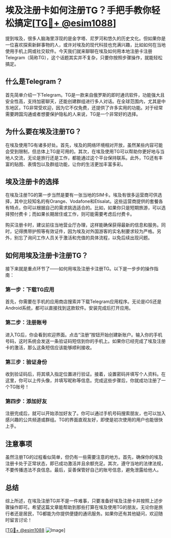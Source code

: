 # 埃及注册卡如何注册TG？手把手教你轻松搞定[[TG💪+ @esim1088](https://t.me/s/esim1088)]

提到埃及，很多人脑海里浮现的是金字塔、尼罗河和悠久的历史文化。但如果你是一位喜欢探索新鲜事物的人，或许对埃及的现代科技也充满兴趣，比如如何在当地使用手机上网或社交软件。今天我们就来聊聊在埃及如何用本地注册卡注册Telegram（简称TG），这个话题其实并不复杂，只要你按照步骤操作，就能轻松搞定。

## 什么是Telegram？

首先简单介绍一下Telegram。TG是一款来自俄罗斯的即时通讯软件，功能强大且安全性高，支持加密聊天，还能创建群组进行多人对话。在全球范围内，尤其是中东地区，TG非常受欢迎，因为它不仅免费，还提供了许多实用的功能。对于经常需要跨国沟通或者想要保护隐私的人来说，TG是一个非常好的选择。

## 为什么要在埃及注册TG？

在埃及使用TG有诸多好处。首先，埃及的网络环境相对开放，虽然某些内容可能会受到限制，但总体上TG是可用的。其次，在埃及使用TG可以帮助你更好地与当地人交流，无论是旅行还是工作，都能通过这个平台保持联系。此外，TG还有丰富的贴图、表情包以及群组功能，让你的生活更加丰富多彩。

## 埃及注册卡的选择

在埃及注册TG的第一步当然是要有一张当地的SIM卡。埃及有很多运营商可供选择，其中比较知名的有Orange、Vodafone和Etisalat。这些运营商提供的套餐各有特点，你可以根据自己的需求挑选适合的。比如，如果你只是短期旅游，可以选择预付费卡；而如果长期居住或工作，则可能需要考虑后付费卡。

购买注册卡时，建议前往当地营业厅办理，这样能确保获得最新的信息和服务。同时，记得携带护照等有效证件，因为埃及对外国游客的实名制要求较为严格。另外，别忘了询问工作人员关于激活和充值的具体流程，以免后续出现问题。

## 如何用埃及注册卡注册TG？

接下来就是重点环节了——如何用埃及注册卡注册TG。以下是一步步的操作指南：

### 第一步：下载TG应用

首先，你需要在手机的应用商店搜索并下载Telegram应用程序。无论是iOS还是Android系统，都可以直接找到这款软件。安装完成后打开应用。

### 第二步：注册账号

进入TG后，你会看到欢迎界面。点击“注册”按钮开始创建新账户。输入你的手机号码，这时系统会发送一条验证码短信到你的手机上。如果你已经完成了埃及注册卡的激活，那么这条短信应该能够顺利接收。

### 第三步：验证身份

收到验证码后，将其填入指定位置进行验证。接着，设置密码并填写个人资料。在这里，你可以上传头像，并填写昵称等信息。完成这些步骤后，你就成功注册了一个TG账号！

### 第四步：添加好友

注册完成后，就可以开始添加好友了。你可以通过手机号码搜索朋友，也可以加入感兴趣的公共频道或群组。TG的界面直观友好，即使是初次使用的用户也能很快上手。

## 注意事项

虽然注册TG的过程看似简单，但仍有一些需要注意的地方。首先，确保你的埃及注册卡处于正常状态，即已成功激活并且余额充足。其次，遵守当地的法律法规，不要传播违法不良信息。最后，妥善保管好自己的账号信息，避免泄露给他人。

## 总结

综上所述，在埃及注册TG并不是一件难事，只要准备好埃及注册卡并按照上述步骤操作即可。希望这篇文章能帮助到那些打算在埃及使用TG的朋友。无论你是旅行者还是居民，TG都能为你提供便捷的通讯服务。如果你还有其他疑问，欢迎随时留言讨论！

[[TG💪+ @esim1088](https://t.me/s/esim1088) ![Image](https://i.postimg.cc/4NQfJmqS/Snipaste-2025-05-13-00-14-12.png)]